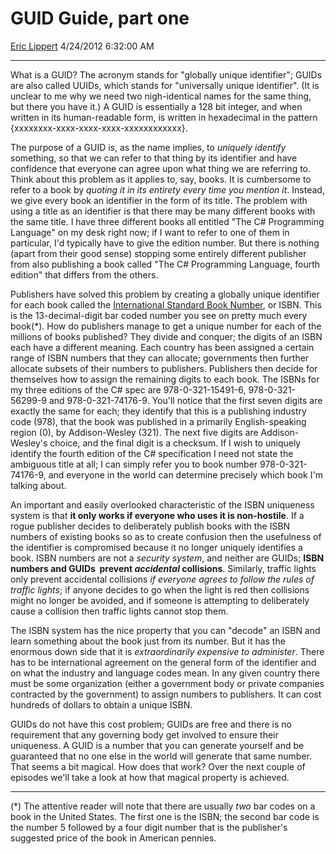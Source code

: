 # GUID Guide, part one

[Eric Lippert](https://social.msdn.microsoft.com/profile/Eric%20Lippert) 4/24/2012 6:32:00 AM

-----

What is a GUID? The acronym stands for "globally unique identifier"; GUIDs are also called UUIDs, which stands for "universally unique identifier". (It is unclear to me why we need two nigh-identical names for the same thing, but there you have it.) A GUID is essentially a 128 bit integer, and when written in its human-readable form, is written in hexadecimal in the pattern {xxxxxxxx-xxxx-xxxx-xxxx-xxxxxxxxxxxx}.

The purpose of a GUID is, as the name implies, to *uniquely identify* something, so that we can refer to that thing by its identifier and have confidence that everyone can agree upon what thing we are referring to. Think about this problem as it applies to, say, books. It is cumbersome to refer to a book by *quoting it in its entirety every time you mention it*. Instead, we give every book an identifier in the form of its title. The problem with using a title as an identifier is that there may be many different books with the same title. I have three different books all entitled "The C\# Programming Language" on my desk right now; if I want to refer to one of them in particular, I'd typically have to give the edition number. But there is nothing (apart from their good sense) stopping some entirely different publisher from also publishing a book called "The C\# Programming Language, fourth edition" that differs from the others.

Publishers have solved this problem by creating a globally unique identifier for each book called the [International Standard Book Number](http://en.wikipedia.org/wiki/ISBN), or ISBN. This is the 13-decimal-digit bar coded number you see on pretty much every book(\*). How do publishers manage to get a unique number for each of the millions of books published? They divide and conquer; the digits of an ISBN each have a different meaning. Each country has been assigned a certain range of ISBN numbers that they can allocate; governments then further allocate subsets of their numbers to publishers. Publishers then decide for themselves how to assign the remaining digits to each book. The ISBNs for my three editions of the C\# spec are 978-0-321-15491-6, 978-0-321-56299-9 and 978-0-321-74176-9. You'll notice that the first seven digits are exactly the same for each; they identify that this is a publishing industry code (978), that the book was published in a primarily English-speaking region (0), by Addison-Wesley (321). The next five digits are Addison-Wesley's choice, and the final digit is a checksum. If I wish to uniquely identify the fourth edition of the C\# specification I need not state the ambiguous title at all; I can simply refer you to book number 978-0-321-74176-9, and everyone in the world can determine precisely which book I'm talking about.

An important and easily overlooked characteristic of the ISBN uniqueness system is that **it only works if everyone who uses it is non-hostile**. If a rogue publisher decides to deliberately publish books with the ISBN numbers of existing books so as to create confusion then the usefulness of the identifier is compromised because it no longer uniquely identifies a book. ISBN numbers are not a *security system*, and neither are GUIDs; **ISBN numbers and GUIDs  prevent *accidental* collisions**. Similarly, traffic lights only prevent accidental collisions *if everyone agrees to follow the rules of traffic lights*; if anyone decides to go when the light is red then collisions might no longer be avoided, and if someone is attempting to deliberately cause a collision then traffic lights cannot stop them.

The ISBN system has the nice property that you can "decode" an ISBN and learn something about the book just from its number. But it has the enormous down side that it is *extraordinarily expensive to administer*. There has to be international agreement on the general form of the identifier and on what the industry and language codes mean. In any given country there must be some organization (either a government body or private companies contracted by the government) to assign numbers to publishers. It can cost hundreds of dollars to obtain a unique ISBN.

GUIDs do not have this cost problem; GUIDs are free and there is no requirement that any governing body get involved to ensure their uniqueness. A GUID is a number that you can generate yourself and be guaranteed that no one else in the world will generate that same number. That seems a bit magical. How does that work? Over the next couple of episodes we'll take a look at how that magical property is achieved.

-----

(\*) The attentive reader will note that there are usually *two* bar codes on a book in the United States. The first one is the ISBN; the second bar code is the number 5 followed by a four digit number that is the publisher's suggested price of the book in American pennies.

